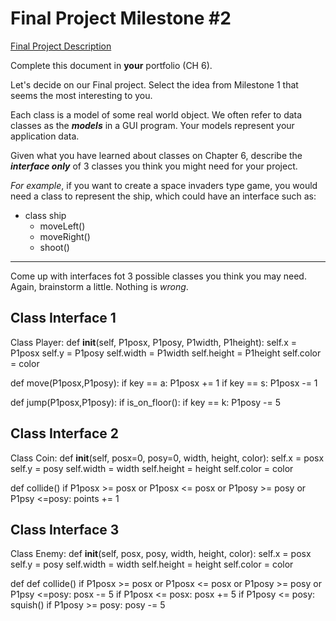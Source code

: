 # Final Project Milestone #2

[Final Project Description](https://docs.google.com/document/d/1j3zgypVjPjzXl4pL1_Wpjvp3GLCW9zcFydkwUjNfNUA/edit?usp=sharing)

Complete this document in **your** portfolio (CH 6). 

Let's decide on our Final project. Select the idea from Milestone 1 that seems the most interesting to you.

Each class is a model of some real world object. We often refer to data classes as the ***models*** in a GUI program. Your models represent your application data.

Given what you have learned about classes on Chapter 6, describe the ***interface only*** of 3 classes you think you might need for your project.

*For example*, if you want to create a space invaders type game, you would need a class to represent the ship, which could have an interface such as: 

* class ship
    * moveLeft()
    * moveRight()
    * shoot()

***

Come up with interfaces fot 3 possible classes you think you may need. Again, brainstorm a little. Nothing is *wrong*.

## Class Interface 1

Class Player:
  def __init__(self, P1posx, P1posy, P1width, P1height):
    self.x = P1posx
    self.y = P1posy
    self.width = P1width
    self.height = P1height
    self.color = color

  def move(P1posx,P1posy):
    if key == a:
      P1posx += 1
    if key == s:
      P1posx -= 1 

  def jump(P1posx,P1posy):
    if is_on_floor():
      if key == k:
        P1posy -= 5
       
    

## Class Interface 2

Class Coin:
  def __init__(self, posx=0, posy=0, width, height, color):
    self.x = posx
    self.y = posy
    self.width = width
    self.height = height
    self.color = color

  def collide()
    if P1posx >= posx or P1posx <= posx or P1posy >= posy or P1psy <=posy:
      points += 1
      
  

## Class Interface 3

Class Enemy:
  def __init__(self, posx, posy, width, height, color):
    self.x = posx
    self.y = posy
    self.width = width
    self.height = height
    self.color = color

  def def collide()
    if P1posx >= posx or P1posx <= posx or P1posy >= posy or P1psy <=posy:
      posx -= 5
    if P1posx <= posx:
      posx += 5
    if P1posy <= posy:
      squish()
    if P1posy >= posy:
      posy -= 5
        

